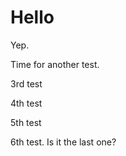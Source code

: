 Hello
=====

Yep.

Time for another test.

3rd test

4th test

5th test

6th test. Is it the last one?

